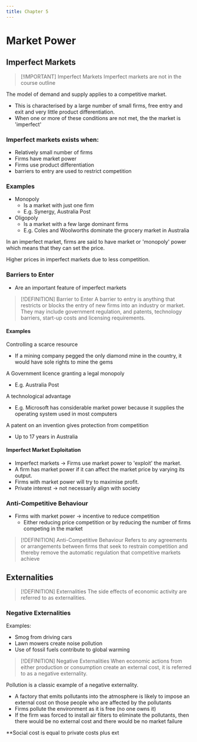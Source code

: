 ```yaml
---
title: Chapter 5
---
```


# Market Power

## Imperfect Markets

> [!IMPORTANT] Imperfect Markets
> Imperfect markets are not in the course outline


The model of demand and supply applies to a competitive market.
- This is characterised by a large number of small firms, free entry and exit and very little product differentiation.
- When one or more of these conditions are not met, the the market is 'imperfect'

### Imperfect markets exists when:
- Relatively small number of firms
- Firms have market power
- Firms use product differentiation
- barriers to entry are used to restrict competition

### Examples
- Monopoly
	- Is a market with just one firm
	- E.g. Synergy, Australia Post
- Oligopoly
	- Is a market with a few large dominant firms
	- E.g. Coles and Woolworths dominate the grocery market in Australia

In an imperfect market, firms are said to have market or 'monopoly' power which means that they can set the price.

Higher prices in imperfect markets due to less competition.

### Barriers to Enter
- Are an important feature of imperfect markets

> [!DEFINITION] Barrier to Enter
> A barrier to entry is anything that restricts or blocks the entry of new firms into an industry or market.
> They may include government regulation, and patents, technology barriers, start-up costs and licensing requirements.

#### Examples
Controlling a scarce resource
- If a mining company pegged the only diamond mine in the country, it would have sole rights to mine the gems

A Government licence granting a legal monopoly
- E.g. Australia Post

A technological advantage
- E.g. Microsoft has considerable market power because it supplies the operating system used in most computers

A patent on an invention gives protection from competition
- Up to 17 years in Australia


#### Imperfect Market Exploitation
- Imperfect markets $\rightarrow$ Firms use market power to 'exploit' the market.
- A firm has market power if it can affect the market price by varying its output.
- Firms with market power will try to maximise profit.
- Private interest $\rightarrow$ not necessarily align with society


### Anti-Competitive Behaviour
- Firms with market power $\rightarrow$ incentive to reduce competition
	- Either reducing price competition or by reducing the number of firms competing in the market


> [!DEFINITION] Anti-Competitive Behaviour
> Refers to any agreements or arrangements between firms that seek to restrain competition and thereby remove the automatic regulation that competitive markets achieve







## Externalities

> [!DEFINITION] Externalities
> The side effects of economic activity are referred to as externalities.


### Negative Externalities
Examples:
- Smog from driving cars
- Lawn mowers create noise pollution
- Use of fossil fuels contribute to global warming


> [!DEFINITION] Negative Externalities
> When economic actions from either production or consumption create an external cost, it is referred to as a negative externality.

Pollution is a classic example of a negative externality.
- A factory that emits pollutants into the atmosphere is likely to impose an external cost on those people who are affected by the pollutants
- Firms pollute the environment as it is free (no one owns it)
- If the firm was forced to install air filters to eliminate the pollutants, then there would be no external cost and there would be no market failure

**Social cost is equal to private costs plus ext


















